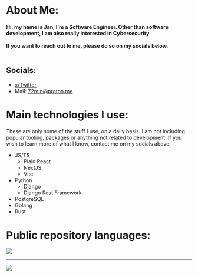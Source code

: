 # About Me:
#### Hi, my name is Jan, I'm a Software Engineer. Other than software development, I am also really interested in Cybersecurity<br><br> If you want to reach out to me, please do so on my socials below. <br><br>


## Socials:
 - [x/Twitter](https://x.com/_72hrs)
 - Mail: 72min@proton.me

# Main technologies I use:
These are only some of the stuff I use, on a daily basis. I am not including popular tooling, packages or anything not related to development. If you wish to learn more of what I know, contact me on my socials above.
 - JS/TS
    - Plain React
    - NextJS
    - Vite
 - Python
    - Django
    - Django Rest Framework 
 - PostgreSQL
 - Golang
 - Rust

<div>

# Public repository languages:
![](https://github-readme-stats.vercel.app/api/top-langs/?username=72mins&theme=bear&hide_border=false&include_all_commits=false&count_private=false&layout=compact)
</div>

---

[![](https://visitcount.itsvg.in/api?id=tumpa02&icon=2&color=10)](https://visitcount.itsvg.in)
